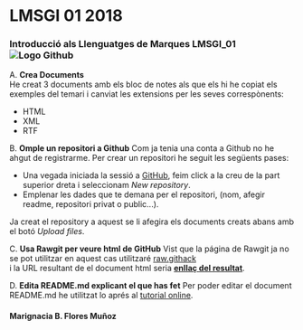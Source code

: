 # LMSGI 01 2018
### Introducció als Llenguatges de Marques LMSGI_01      ![Logo Github](http://vectorlogofree.com/wp-content/uploads/2014/02/25231-github-cat-in-a-circle-icon-vector-icon-vector-eps.png)

A. **Crea Documents**  
He creat 3 documents amb els bloc de notes als que els hi he copiat els exemples del temari i canviat les extensions per les seves correspònents:
* HTML
* XML
* RTF

B. **Omple un repositori a Github**
Com ja tenia una conta a Github no he ahgut de registrarme.
Per crear un repositori he seguit les següents pases:
* Una vegada iniciada la sessió a [GitHub](https://github.com/), feim click a la creu de la part superior dreta i seleccionam _New repository_.
* Emplenar les dades que te demana per el repositori, (nom, afegir readme, repositori privat o public...).

Ja creat el repository a aquest se li afegira els documents creats abans amb el botó _Upload files_.

C. **Usa Rawgit per veure html de GitHub**
Vist que la página de Rawgit ja no se pot utilitzar en aquest cas utilitzaré [raw.githack](https://raw.githack.com)  
i la URL resultant de el document html seria **[enllaç del resultat](https://raw.githack.com/NMari2/LMSGI_01/master/codihtml.html)**.

D. **Edita README.md explicant el que has fet**
Per poder editar el document README.md he utilitzat lo aprés al [tutorial online](http://www.markdowntutorial.com/).


#### Marignacia B. Flores Muñoz
